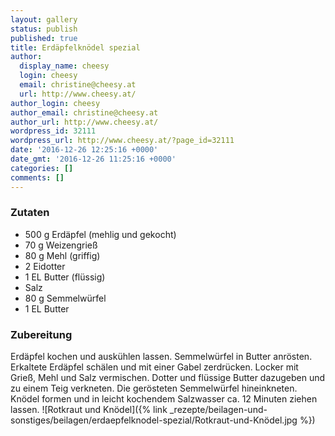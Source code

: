 ```yaml
---
layout: gallery
status: publish
published: true
title: Erdäpfelknödel spezial
author:
  display_name: cheesy
  login: cheesy
  email: christine@cheesy.at
  url: http://www.cheesy.at/
author_login: cheesy
author_email: christine@cheesy.at
author_url: http://www.cheesy.at/
wordpress_id: 32111
wordpress_url: http://www.cheesy.at/?page_id=32111
date: '2016-12-26 12:25:16 +0000'
date_gmt: '2016-12-26 11:25:16 +0000'
categories: []
comments: []
---
```

### Zutaten
* 500 g Erdäpfel (mehlig und gekocht)
* 70 g Weizengrieß
* 80 g Mehl (griffig)
* 2 Eidotter
* 1 EL Butter (flüssig)
* Salz
* 80 g Semmelwürfel
* 1 EL Butter
### Zubereitung
Erdäpfel kochen und auskühlen lassen. Semmelwürfel in Butter anrösten. Erkaltete Erdäpfel schälen und mit einer Gabel zerdrücken. Locker mit Grieß, Mehl und Salz vermischen. Dotter und flüssige Butter dazugeben und zu einem Teig verkneten. Die gerösteten Semmelwürfel hineinkneten. Knödel formen und in leicht kochendem Salzwasser ca. 12 Minuten ziehen lassen.
![Rotkraut und Knödel]({% link _rezepte/beilagen-und-sonstiges/beilagen/erdaepfelknodel-spezial/Rotkraut-und-Knödel.jpg %})
